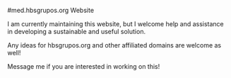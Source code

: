 #med.hbsgrupos.org Website

I am currently maintaining this website, but I welcome help and assistance in developing a sustainable and useful solution.

Any ideas for hbsgrupos.org and other affiliated domains are welcome as well!

Message me if you are interested in working on this!

